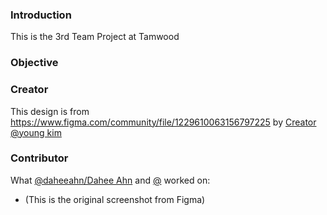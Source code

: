 ### Introduction

This is the 3rd Team Project at Tamwood

### Objective

### Creator

This design is from https://www.figma.com/community/file/1229610063156797225 by [Creator @young kim](https://www.figma.com/@youngkim5)

### Contributor

What [@daheeahn/Dahee Ahn](https://github.com/daheeahn) and [@]() worked on:

- (This is the original screenshot from Figma)
